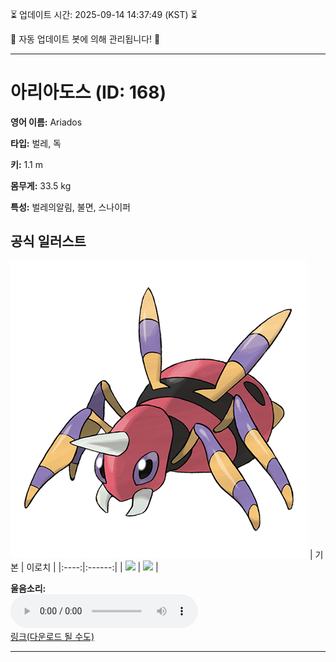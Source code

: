 
⏳ 업데이트 시간: 2025-09-14 14:37:49 (KST) ⏳

🤖 자동 업데이트 봇에 의해 관리됩니다! 🤖

---

# 아리아도스 (ID: 168)
**영어 이름:** Ariados

**타입:** 벌레, 독

**키:** 1.1 m

**몸무게:** 33.5 kg

**특성:** 벌레의알림, 불면, 스나이퍼

## 공식 일러스트
![](https://raw.githubusercontent.com/PokeAPI/sprites/master/sprites/pokemon/other/official-artwork/168.png)
| 기본 | 이로치 |
|:----:|:------:|
| <img src="http://play.pokemonshowdown.com/sprites/ani/ariados.gif" width="200"> | <img src="http://play.pokemonshowdown.com/sprites/ani-shiny/ariados.gif" width="200"> |

**울음소리:**<br><audio controls src="https://raw.githubusercontent.com/PokeAPI/cries/main/cries/pokemon/latest/168.ogg"></audio><br> [링크(다운로드 될 수도)](https://raw.githubusercontent.com/PokeAPI/cries/main/cries/pokemon/latest/168.ogg)


---
